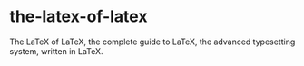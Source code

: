 # the-latex-of-latex
The LaTeX of LaTeX, the complete guide to LaTeX, the advanced typesetting system, written in LaTeX.
